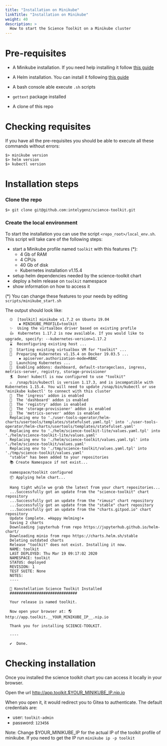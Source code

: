 ```yaml
---
title: "Installation on Minikube"
linkTitle: "Installation on Minikube"
weight: 40
description: >
  How to start the Science Toolkit on a Minikube cluster
---
```


# Pre-requisites

 * A Minikube installation. If you need help installing it follow [this guide](https://kubernetes.io/docs/tasks/tools/install-minikube/)
 * A Helm installation. You can install it following [this guide](https://helm.sh/docs/intro/install/)

 * A bash console able execute `.sh` scripts
 * `gettext` package installed
 *  A clone of this repo


# Checking requisites

If you have all the pre-requisites you should be able to execute all these commands without errors:

```
$> minikube version
$> helm version
$> kubectl version
```

# Installation steps


### Clone the repo
```
$> git clone git@github.com:intelygenz/science-toolkit.git
```

### Create the local environment

To start the installation you can use the script `<repo_root>/local_env.sh`. This script will take care of the following steps:

- start a Minikube profile named `toolkit` with this features (*):
  - 4 Gb of RAM
  - 4 CPUs
  - 40 Gb of disk
  - Kubernetes installation v1.15.4
- setup helm dependencies needed by the science-toolkit chart
- deploy a helm release on `toolkit` namespace
- show information on how to access it


(*) You can change these features to your needs by editing `scripts/minikube_start.sh`


The output should look like:

```
  🙄  [toolkit] minikube v1.7.2 on Ubuntu 19.04
      ▪ MINIKUBE_PROFILE=toolkit
  ✨  Using the virtualbox driver based on existing profile
  👍  Kubernetes 1.17.2 is now available. If you would like to upgrade, specify: --kubernetes-version=1.17.2
  ⌛  Reconfiguring existing host ...
  🔄  Starting existing virtualbox VM for "toolkit" ...
  🐳  Preparing Kubernetes v1.15.4 on Docker 19.03.5 ...
      ▪ apiserver.authorization-mode=RBAC
  🚀  Launching Kubernetes ...
  🌟  Enabling addons: dashboard, default-storageclass, ingress, metrics-server, registry, storage-provisioner
  🏄  Done! kubectl is now configured to use "toolkit"
  ⚠️  /snap/bin/kubectl is version 1.17.3, and is incompatible with Kubernetes 1.15.4. You will need to update /snap/bin/kubectl or use 'minikube kubectl' to connect with this cluster
  🌟  The 'ingress' addon is enabled
  🌟  The 'dashboard' addon is enabled
  🌟  The 'registry' addon is enabled
  🌟  The 'storage-provisioner' addon is enabled
  🌟  The 'metrics-server' addon is enabled
  Replacing env to './user-tools-operator/helm-charts/usertools/templates/statefulset.yaml.tpl' into './user-tools-operator/helm-charts/usertools/templates/statefulset.yaml'
  Replacing env to './helm/science-toolkit-lite/values.yaml.tpl' into './helm/science-toolkit-lite/values.yaml'
  Replacing env to './helm/science-toolkit/values.yaml.tpl' into './helm/science-toolkit/values.yaml'
  Replacing env to './tmp/science-toolkit/values.yaml.tpl' into './tmp/science-toolkit/values.yaml'
  "stable" has been added to your repositories
  📚️ Create Namespace if not exist...

  namespace/toolkit configured
  📦 Applying helm chart...

  Hang tight while we grab the latest from your chart repositories...
  ...Successfully got an update from the "science-toolkit" chart repository
  ...Successfully got an update from the "rimusz" chart repository
  ...Successfully got an update from the "stable" chart repository
  ...Successfully got an update from the "charts.gitpod.io" chart repository
  Update Complete. ⎈Happy Helming!⎈
  Saving 2 charts
  Downloading jupyterhub from repo https://jupyterhub.github.io/helm-chart/
  Downloading minio from repo https://charts.helm.sh/stable
  Deleting outdated charts
  Release "toolkit" does not exist. Installing it now.
  NAME: toolkit
  LAST DEPLOYED: Thu Mar 19 09:17:02 2020
  NAMESPACE: toolkit
  STATUS: deployed
  REVISION: 1
  TEST SUITE: None
  NOTES:
  ----

  🌠 Konstellation Science Toolkit Installed
  ##############################

  Your release is named toolkit.

  Now open your browser at: 🌎 http://app.toolkit.__YOUR_MINIKUBE_IP__.nip.io

  Thank you for installing SCIENCE-TOOLKIT.

  ----

  ✔️  Done.

```



# Checking installation

Once you installed the science toolkit chart you can access it locally in your browser.

Open the url   http://app.toolkit.$YOUR_MINIKUBE_IP.nip.io

When you open it, it would  redirect you to Gitea to authenticate. The default credentials are:

- user: `toolkit-admin`
- password: `123456`


Note: Change $YOUR_MINIKUBE_IP for the actual IP of the toolkit profile of minikube. If you need to get the IP run `minikube ip -p toolkit`

